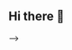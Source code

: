 ## Hi there 👋

<!--
Here are some ideas to get you started:

# 💫 About Me:
🌱 I’m currently learning Python & Databases


# 💻 Tech Stack:
![C](https://img.shields.io/badge/c-%2300599C.svg?style=for-the-badge&logo=c&logoColor=white) ![C++](https://img.shields.io/badge/c++-%2300599C.svg?style=for-the-badge&logo=c%2B%2B&logoColor=white) ![Python](https://img.shields.io/badge/python-3670A0?style=for-the-badge&logo=python&logoColor=ffdd54) ![MongoDB](https://img.shields.io/badge/MongoDB-%234ea94b.svg?style=for-the-badge&logo=mongodb&logoColor=white) ![Git](https://img.shields.io/badge/git-%23F05033.svg?style=for-the-badge&logo=git&logoColor=white) ![GitHub](https://img.shields.io/badge/github-%23121011.svg?style=for-the-badge&logo=github&logoColor=white)
# 📊 GitHub Stats:
![](https://github-readme-stats.vercel.app/api?username=mohammadrezafotohi&theme=dark&hide_border=false&include_all_commits=true&count_private=true)<br/>
![](https://nirzak-streak-stats.vercel.app/?user=mohammadrezafotohi&theme=dark&hide_border=false)<br/>
![](https://github-readme-stats.vercel.app/api/top-langs/?username=mohammadrezafotohi&theme=dark&hide_border=false&include_all_commits=true&count_private=true&layout=compact)

## 🏆 GitHub Trophies
![](https://github-profile-trophy.vercel.app/?username=mohammadrezafotohi&theme=radical&no-frame=false&no-bg=true&margin-w=4)

### ✍️ Random Dev Quote
![](https://quotes-github-readme.vercel.app/api?type=horizontal&theme=radical)

---
[![](https://visitcount.itsvg.in/api?id=mohammadrezafotohi&icon=0&color=0)](https://visitcount.itsvg.in)

<!-- Proudly created with GPRM ( https://gprm.itsvg.in ) -->
-->
